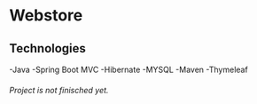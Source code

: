 # Webstore 

## Technologies
-Java
-Spring Boot MVC
-Hibernate
-MYSQL
-Maven
-Thymeleaf

###### Project is not finisched yet.
